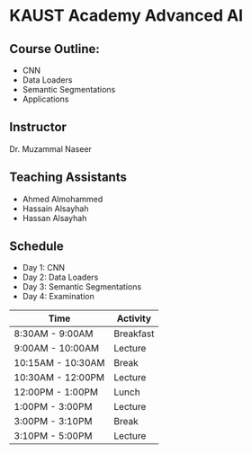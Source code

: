 # KAUST Academy Advanced AI

## Course Outline:

- CNN
- Data Loaders
- Semantic Segmentations
- Applications

## Instructor

Dr. Muzammal Naseer

## Teaching Assistants

- Ahmed Almohammed
- Hassain Alsayhah
- Hassan Alsayhah

## Schedule

- Day 1: CNN
- Day 2: Data Loaders
- Day 3: Semantic Segmentations
- Day 4: Examination

| Time    | Activity |
| -------- | ------- |
| 8:30AM - 9:00AM  | Breakfast    |
| 9:00AM - 10:00AM | Lecture     |
| 10:15AM - 10:30AM    | Break    |
| 10:30AM - 12:00PM | Lecture |
| 12:00PM - 1:00PM | Lunch |
| 1:00PM - 3:00PM | Lecture |
| 3:00PM - 3:10PM | Break |
| 3:10PM - 5:00PM | Lecture |

